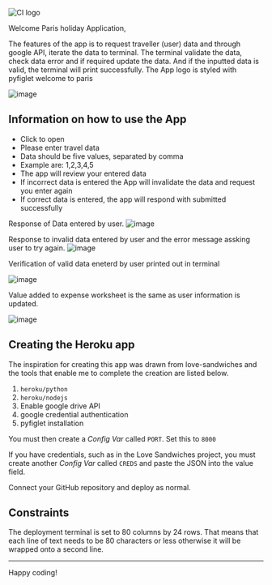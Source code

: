 ![CI logo](https://codeinstitute.s3.amazonaws.com/fullstack/ci_logo_small.png)

Welcome Paris holiday Application,



The features of the app is to request traveller (user) data and through google API, iterate the data to terminal. The terminal validate the data, check data error and if required update the data. And if the inputted data is valid, the terminal will print successfully. The App logo is styled with pyfiglet welcome to paris

![image](https://user-images.githubusercontent.com/122373462/235650299-b2fdab04-083a-467c-9d3e-43655e3b7179.png)

## Information on how to use the App

* Click to open  
* Please enter travel data
* Data should be five values, separated by comma
* Example are: 1,2,3,4,5
* The app will review your entered data
* If incorrect data is entered the App will invalidate the data and request you enter again
* If correct data is entered, the app will respond with submitted successfully

Response of Data entered by user.
![image](https://user-images.githubusercontent.com/122373462/235654563-b28d13d0-35fe-4ea1-b159-49dd867b5882.png)


Response to invalid data entered by user and the error message assking user to try again.
![image](https://user-images.githubusercontent.com/122373462/235655135-ad818423-e3a3-4e38-aa7c-af3969a0858b.png)

Verification of valid data eneterd by user printed out in terminal

![image](https://user-images.githubusercontent.com/122373462/235655402-25519713-fc52-496a-a582-37d786f6caa6.png)

Value added to expense worksheet is the same as user information is updated.

![image](https://user-images.githubusercontent.com/122373462/235657482-3033a4f6-8c9a-431b-b230-5f6cde0649b7.png)


## Creating the Heroku app
The inspiration for creating this app was drawn from love-sandwiches and the tools that enable me to complete the creation are listed below.

1. `heroku/python`
2. `heroku/nodejs`
3. Enable google drive API
4. google credential authentication
5. pyfiglet installation

You must then create a _Config Var_ called `PORT`. Set this to `8000`

If you have credentials, such as in the Love Sandwiches project, you must create another _Config Var_ called `CREDS` and paste the JSON into the value field.

Connect your GitHub repository and deploy as normal.

## Constraints

The deployment terminal is set to 80 columns by 24 rows. That means that each line of text needs to be 80 characters or less otherwise it will be wrapped onto a second line.

-----
Happy coding!
